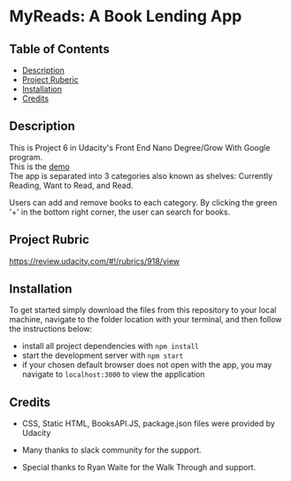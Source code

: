 # MyReads: A Book Lending App

## Table of Contents

* [Description](#description)
* [Project Ruberic](#projectrubric)
* [Installation](#installation)
* [Credits](#credits)


## Description
This is Project 6 in Udacity's Front End Nano Degree/Grow With Google program. <br>
This is the [demo](https://ebislab.github.io/reactnd-project-myreads-starter)<br> 
The app is separated into 3 categories also known as shelves: Currently Reading, Want to Read, and Read.

Users can add and remove books to each category. By clicking the green '+' in the bottom right corner, the user can search for books.

## Project Rubric
https://review.udacity.com/#!/rubrics/918/view

## Installation
To get started simply download the files from this repository to your local machine, navigate to the folder location with your terminal, and then follow the instructions below:

* install all project dependencies with `npm install`
* start the development server with `npm start`
* if your chosen default browser does not open with the app, you may navigate to `localhost:3000` to view the application


## Credits
* CSS, Static HTML, BooksAPI.JS, package.json files were provided by Udacity

* Many thanks to slack community for the support.
* Special thanks to Ryan Waite for the Walk Through and support.
